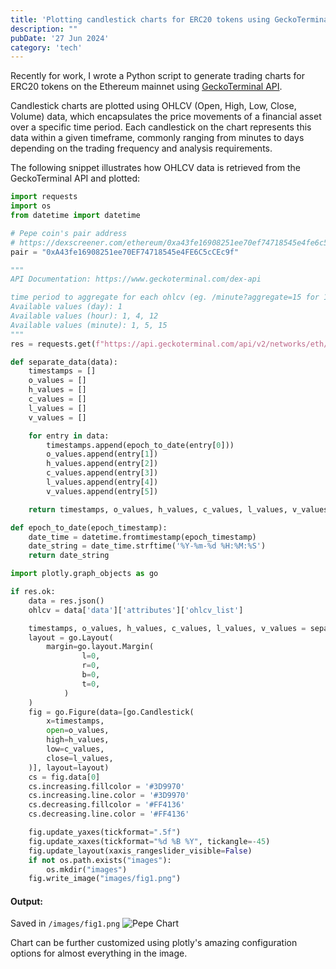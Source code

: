 ```yaml
---
title: 'Plotting candlestick charts for ERC20 tokens using GeckoTerminal API & Plotly'
description: ""
pubDate: '27 Jun 2024'
category: 'tech'
---
```


Recently for work, I wrote a Python script to generate trading charts for ERC20 tokens on the Ethereum mainnet using [GeckoTerminal API](https://www.geckoterminal.com/dex-api). 

Candlestick charts are plotted using OHLCV (Open, High, Low, Close, Volume) data, which encapsulates the price movements of a financial asset over a specific time period. Each candlestick on the chart represents this data within a given timeframe, commonly ranging from minutes to days depending on the trading frequency and analysis requirements.

The following snippet illustrates how OHLCV data is retrieved from the GeckoTerminal API and plotted:

```python
import requests
import os
from datetime import datetime

# Pepe coin's pair address
# https://dexscreener.com/ethereum/0xa43fe16908251ee70ef74718545e4fe6c5ccec9f
pair = "0xA43fe16908251ee70EF74718545e4FE6C5cCEc9f"

"""
API Documentation: https://www.geckoterminal.com/dex-api

time period to aggregate for each ohlcv (eg. /minute?aggregate=15 for 15m ohlcv)
Available values (day): 1
Available values (hour): 1, 4, 12
Available values (minute): 1, 5, 15
"""
res = requests.get(f"https://api.geckoterminal.com/api/v2/networks/eth/pools/{pair}/ohlcv/hour?aggregate=1")

def separate_data(data):
    timestamps = []
    o_values = []
    h_values = []
    c_values = []
    l_values = []
    v_values = []

    for entry in data:
        timestamps.append(epoch_to_date(entry[0]))
        o_values.append(entry[1])
        h_values.append(entry[2])
        c_values.append(entry[3])
        l_values.append(entry[4])
        v_values.append(entry[5])

    return timestamps, o_values, h_values, c_values, l_values, v_values

def epoch_to_date(epoch_timestamp):
    date_time = datetime.fromtimestamp(epoch_timestamp)
    date_string = date_time.strftime('%Y-%m-%d %H:%M:%S')
    return date_string

import plotly.graph_objects as go

if res.ok:
    data = res.json()
    ohlcv = data['data']['attributes']['ohlcv_list']

    timestamps, o_values, h_values, c_values, l_values, v_values = separate_data(ohlcv)
    layout = go.Layout(
        margin=go.layout.Margin(
                l=0, 
                r=0, 
                b=0, 
                t=0, 
            )
    )
    fig = go.Figure(data=[go.Candlestick(
        x=timestamps,
        open=o_values,
        high=h_values,
        low=c_values,
        close=l_values,
    )], layout=layout)
    cs = fig.data[0]
    cs.increasing.fillcolor = '#3D9970'
    cs.increasing.line.color = '#3D9970'
    cs.decreasing.fillcolor = '#FF4136'
    cs.decreasing.line.color = '#FF4136'

    fig.update_yaxes(tickformat=".5f")
    fig.update_xaxes(tickformat="%d %B %Y", tickangle=-45)
    fig.update_layout(xaxis_rangeslider_visible=False)
    if not os.path.exists("images"):
        os.mkdir("images")
    fig.write_image("images/fig1.png")
```

#### Output: 
Saved in `/images/fig1.png`
![Pepe Chart](https://i.imgur.com/BFbphe7.png)


Chart can be further customized using plotly's amazing configuration options for almost everything in the image.